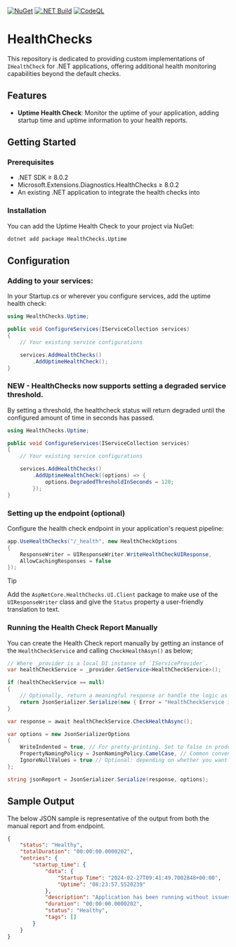 [![NuGet](https://img.shields.io/nuget/vpre/HealthChecks.Uptime.svg)](https://www.nuget.org/packages/HealthChecks.Uptime)
[![.NET Build](https://github.com/StuFrankish/HealthChecks/actions/workflows/dotnet.yml/badge.svg)](https://github.com/StuFrankish/HealthChecks/actions/workflows/dotnet.yml)
[![CodeQL](https://github.com/StuFrankish/HealthChecks/actions/workflows/github-code-scanning/codeql/badge.svg)](https://github.com/StuFrankish/HealthChecks/actions/workflows/github-code-scanning/codeql)

# HealthChecks

This repository is dedicated to providing custom implementations of `IHealthCheck` for .NET applications, offering additional health monitoring capabilities beyond the default checks.

## Features

- **Uptime Health Check**: Monitor the uptime of your application, adding startup time and uptime information to your health reports.

## Getting Started

### Prerequisites

- .NET SDK ≥ 8.0.2
- Microsoft.Extensions.Diagnostics.HealthChecks ≥ 8.0.2
- An existing .NET application to integrate the health checks into

### Installation

You can add the Uptime Health Check to your project via NuGet:
```bash
dotnet add package HealthChecks.Uptime
```

## Configuration
### Adding to your services:
In your Startup.cs or wherever you configure services, add the uptime health check:

```c#
using HealthChecks.Uptime;

public void ConfigureServices(IServiceCollection services)
{
    // Your existing service configurations

    services.AddHealthChecks()
        .AddUptimeHealthCheck();
}
```

### NEW - HealthChecks now supports setting a degraded service threshold.
By setting a threshold, the healthcheck status will return degraded until the configured amount of time in seconds has passed.
```c#
using HealthChecks.Uptime;

public void ConfigureServices(IServiceCollection services)
{
    // Your existing service configurations

    services.AddHealthChecks()
        .AddUptimeHealthCheck((options) => {
            options.DegradedThresholdInSeconds = 120;
        });
}
```

### Setting up the endpoint (optional)
Configure the health check endpoint in your application's request pipeline:
```c#
app.UseHealthChecks("/_health", new HealthCheckOptions
{
    ResponseWriter = UIResponseWriter.WriteHealthCheckUIResponse,
    AllowCachingResponses = false
});
```
> [!TIP]
> Add the `AspNetCore.HealthChecks.UI.Client` package to make use of the `UIResponseWriter` class and give the `Status` property a user-friendly translation to text.


### Running the Health Check Report Manually
You can create the Health Check report manually by getting an instance of the `HealthCheckService` and calling `CheckHealthAsyn()` as below;
```c#
// Where _provider is a local DI instance of `IServiceProvider`.
var healthCheckService = _provider.GetService<HealthCheckService>();

if (healthCheckService == null)
{
    // Optionally, return a meaningful response or handle the logic as required
    return JsonSerializer.Serialize(new { Error = "HealthCheckService is not available." });
}

var response = await healthCheckService.CheckHealthAsync();

var options = new JsonSerializerOptions
{
    WriteIndented = true, // For pretty-printing. Set to false in production for compact JSON.
    PropertyNamingPolicy = JsonNamingPolicy.CamelCase, // Common convention for JSON property names.
    IgnoreNullValues = true // Optional: depending on whether you want to include properties with null values.
};

string jsonReport = JsonSerializer.Serialize(response, options);
```

## Sample Output
The below JSON sample is representative of the output from both the manual report and from endpoint.
```json
{
    "status": "Healthy",
    "totalDuration": "00:00:00.0000202",
    "entries": {
        "startup_time": {
            "data": {
                "Startup Time": "2024-02-27T09:41:49.7002848+00:00",
                "Uptime": "08:23:57.5520239"
            },
            "description": "Application has been running without issues.",
            "duration": "00:00:00.0000202",
            "status": "Healthy",
            "tags": []
        }
    }
}
```
